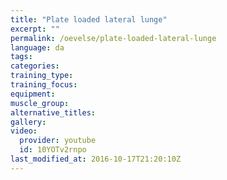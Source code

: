 ```yaml
---
title: "Plate loaded lateral lunge"
excerpt: ""
permalink: /oevelse/plate-loaded-lateral-lunge
language: da
tags:
categories:
training_type: 
training_focus: 
equipment:
muscle_group:
alternative_titles:
gallery:
video:
  provider: youtube
  id: 10YOTv2rnpo
last_modified_at: 2016-10-17T21:20:10Z
---
```



